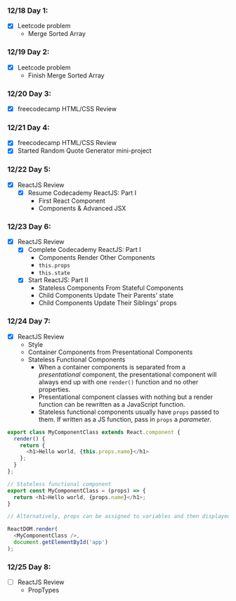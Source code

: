 ### 12/18 Day 1:
- [x] Leetcode problem
  - Merge Sorted Array

### 12/19 Day 2:
- [x] Leetcode problem
  - Finish Merge Sorted Array

### 12/20 Day 3:
- [x] freecodecamp HTML/CSS Review

### 12/21 Day 4:
- [x] freecodecamp HTML/CSS Review
- [x] Started Random Quote Generator mini-project

### 12/22 Day 5:
- [x] ReactJS Review
  - [x] Resume Codecademy ReactJS: Part I
    - First React Component
    - Components & Advanced JSX

### 12/23 Day 6:
- [x] ReactJS Review
  - [x] Complete Codecademy ReactJS: Part I
    - Components Render Other Components
    - `this.props`
    - `this.state`
  - [x] Start ReactJS: Part II
    - Stateless Components From Stateful Components
    - Child Components Update Their Parents' state
    - Child Components Update Their Siblings' props

### 12/24 Day 7:
- [x] ReactJS Review
  - Style
  - Container Components from Presentational Components
  - Stateless Functional Components
    - When a container components is separated from a *presentational* component, the presentational component will always end up with one `render()` function and no other properties.
    - Presentational component classes with nothing but a render function can be rewritten as a JavaScript function.
    - Stateless functional components usually have `props` passed to them. If written as a JS function, pass in `props` a *parameter*.

```JavaScript
export class MyComponentClass extends React.component {
  render() {
    return {
      <h1>Hello world, {this.props.name}</h1>
    };
  }
};

// Stateless functional component
export const MyComponentClass = (props) => {
  return <h1>Hello world, {props.name}</h1>;
}

// Alternatively, props can be assigned to variables and then displayed.

ReactDOM.render(
  <MyComponentClass />,
  document.getElementById('app')
);
```

### 12/25 Day 8:
- [ ] ReactJS Review
  - PropTypes
  
